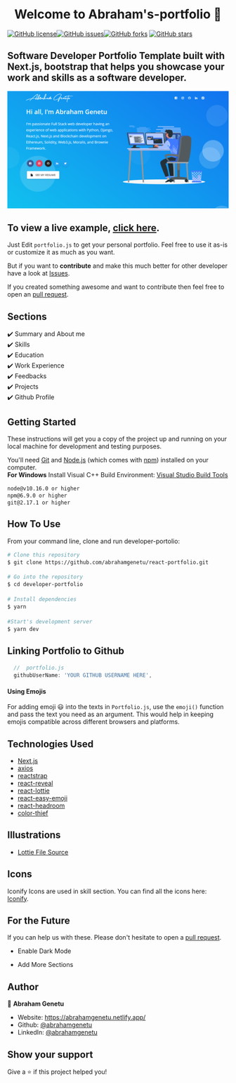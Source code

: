 <h1 align="center">Welcome to Abraham's-portfolio 👋</h1>
<a href="https://github.com/abrahamgenetu/react-portfolio/blob/main/LICENSE"><img alt="GitHub license" src="https://img.shields.io/github/license/abrahamgenetu/react-portfolio"></a><a href="https://github.com/abrahamgenetu/react-portfolio/issues"><img alt="GitHub issues" src="https://img.shields.io/github/issues/abrahamgenetu/react-portfolio"></a><a href="https://github.com/abrahamgenetu/react-portfolio/network"><img alt="GitHub forks" src="https://img.shields.io/github/forks/1hanzla100/developer-portfolio"></a> <a href="https://github.com/abrahamgenetu/react-portfolio/stargazers"><img alt="GitHub stars" src="https://img.shields.io/github/stars/abrahamgenetu/react-portfolio"></a>

## Software Developer Portfolio Template built with Next.js, bootstrap that helps you showcase your work and skills as a software developer.

<p align="center">
  <kbd>
    <img src="https://github.com/abrahamgenetu/react-portfolio/blob/main/picture.PNG"></img>
  </kbd>
</p>

## To view a live example, **[click here](https://abrahamgenetu.netlify.app/)**.

Just Edit `portfolio.js` to get your personal portfolio. Feel free to use it as-is or customize it as much as you want.

But if you want to **contribute** and make this much better for other developer have a look at [Issues](https://github.com/abrahamgenetu/react-portfolio/issues).

If you created something awesome and want to contribute then feel free to open an [pull request](https://github.com/abrahamgenetu/react-portfolio/pulls).


## Sections

✔️ Summary and About me\
✔️ Skills\
✔️ Education\
✔️ Work Experience\
✔️ Feedbacks\
✔️ Projects\
✔️ Github Profile

## Getting Started

These instructions will get you a copy of the project up and running on your local machine for development and testing purposes.

You'll need [Git](https://git-scm.com) and [Node.js](https://nodejs.org/en/download/) (which comes with [npm](http://npmjs.com)) installed on your computer.
<br>
**For Windows** Install Visual C++ Build Environment: [Visual Studio Build Tools](https://visualstudio.microsoft.com/thank-you-downloading-visual-studio/?sku=BuildTools)

```
node@v10.16.0 or higher
npm@6.9.0 or higher
git@2.17.1 or higher
```

## How To Use

From your command line, clone and run developer-portolio:

```bash
# Clone this repository
$ git clone https://github.com/abrahamgenetu/react-portfolio.git

# Go into the repository
$ cd developer-portfolio

# Install dependencies
$ yarn

#Start's development server
$ yarn dev
```

## Linking Portfolio to Github

```javascript
  //  portfolio.js
  githubUserName: 'YOUR GITHUB USERNAME HERE',
```

#### Using Emojis

For adding emoji 😃 into the texts in `Portfolio.js`, use the `emoji()` function and pass the text you need as an argument. This would help in keeping emojis compatible across different browsers and platforms.

## Technologies Used

-   [Next.js](https://nextjs.org/)
-   [axios](https://www.npmjs.com/package/axios)
-   [reactstrap](https://reactstrap.github.io/)
-   [react-reveal](https://www.react-reveal.com/)
-   [react-lottie](https://www.npmjs.com/package/react-lottie)
-   [react-easy-emoji](https://github.com/appfigures/react-easy-emoji)
-   [react-headroom](https://github.com/KyleAMathews/react-headroom)
-   [color-thief](https://github.com/lokesh/color-thief)

## Illustrations

-   [Lottie File Source](https://lottiefiles.com)

## Icons
Iconify Icons are used in skill section. You can find all the icons here: [Iconify](https://icon-sets.iconify.design/).

## For the Future

If you can help us with these. Please don't hesitate to open a [pull request](https://github.com/abrahamgenetu/react-portfolio/pulls).

-   Enable Dark Mode

-   Add More Sections

## Author

👤 **Abraham Genetu**

-   Website: https://abrahamgenetu.netlify.app/
-   Github: [@abrahamgenetu](https://github.com/abrahamgenetu)
-   LinkedIn: [@abrahamgenetu](https://www.linkedin.com/in/abrahamgenetu/)

## Show your support

Give a ⭐️ if this project helped you!
